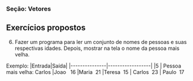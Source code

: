 ### Seção: Vetores
## Exercícios propostos


6) Fazer um programa para ler um conjunto de nomes de pessoas e suas respectivas idades. Depois, mostrar na tela o nome da pessoa mais velha.

Exemplo:
|Entrada|Saída|
|---------------|------------------|
|5                       | Pessoa mais velha: Carlos
|Joao &nbsp; 16
|Maria &nbsp;21 
|Teresa &nbsp;15
| Carlos &nbsp;23 
| Paulo &nbsp;17